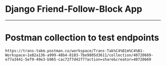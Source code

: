 # Django Friend-Follow-Block App
--------------------------------

# Postman collection to test endpoints
    https://trans-takm.postman.co/workspace/Trans-Tak%C4%B1m%C4%B1-Workspace~1e82a136-a999-48b4-8183-7be9805d3611/collection/40720669-e77a3441-5ef9-49e3-b965-cac72f7d42f7?action=share&creator=40720669
